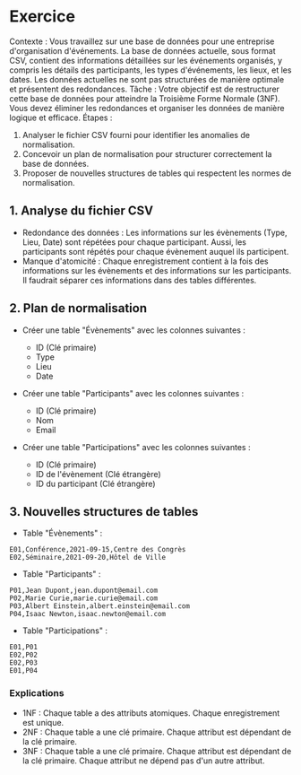 # Exercice 

Contexte : Vous travaillez sur une base de données pour une entreprise d'organisation d'événements. La base de données actuelle, sous format CSV, contient des informations détaillées sur les événements organisés, y compris les détails des participants, les types d'événements, les lieux, et les dates. Les données actuelles ne sont pas structurées de manière optimale et présentent des redondances.
Tâche : Votre objectif est de restructurer cette base de données pour atteindre la Troisième Forme Normale (3NF). Vous devez éliminer les redondances et organiser les données de manière logique et efficace.
Étapes :
1. Analyser le fichier CSV fourni pour identifier les anomalies de normalisation.
2. Concevoir un plan de normalisation pour structurer correctement la base de données. 
3. Proposer de nouvelles structures de tables qui respectent les normes de normalisation.

## 1. Analyse du fichier CSV

- Redondance des données : Les informations sur les évènements (Type, Lieu, Date) sont répétées pour chaque participant. Aussi, les participants sont répétés pour chaque évènement auquel ils participent.
- Manque d'atomicité : Chaque enregistrement contient à la fois des informations sur les évènements et des informations sur les participants. Il faudrait séparer ces informations dans des tables différentes.

## 2. Plan de normalisation

- Créer une table "Évènements" avec les colonnes suivantes :
  - ID (Clé primaire)
  - Type
  - Lieu
  - Date

- Créer une table "Participants" avec les colonnes suivantes :
    - ID (Clé primaire)
    - Nom
    - Email

- Créer une table "Participations" avec les colonnes suivantes :
    - ID (Clé primaire)
    - ID de l'évènement (Clé étrangère)
    - ID du participant (Clé étrangère)

## 3. Nouvelles structures de tables

- Table "Évènements" :
``` EvenementID,TypeEvenement,Date,Lieu
E01,Conférence,2021-09-15,Centre des Congrès
E02,Séminaire,2021-09-20,Hôtel de Ville 
```

- Table "Participants" :
``` ParticipantID,NomParticipant,EmailParticipant
P01,Jean Dupont,jean.dupont@email.com
P02,Marie Curie,marie.curie@email.com
P03,Albert Einstein,albert.einstein@email.com
P04,Isaac Newton,isaac.newton@email.com
```

- Table "Participations" :
``` EvenementID,ParticipantID
E01,P01
E02,P02
E02,P03
E01,P04
```

### Explications

- 1NF : Chaque table a des attributs atomiques. Chaque enregistrement est unique. 
- 2NF : Chaque table a une clé primaire. Chaque attribut est dépendant de la clé primaire.
- 3NF : Chaque table a une clé primaire. Chaque attribut est dépendant de la clé primaire. Chaque attribut ne dépend pas d'un autre attribut.


    
